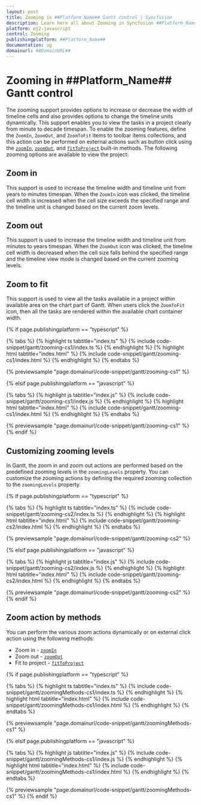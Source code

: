```yaml
---
layout: post
title: Zooming in ##Platform_Name## Gantt control | Syncfusion
description: Learn here all about Zooming in Syncfusion ##Platform_Name## Gantt control of Syncfusion Essential JS 2 and more.
platform: ej2-javascript
control: Zooming 
publishingplatform: ##Platform_Name##
documentation: ug
domainurl: ##DomainURL##
---
```


# Zooming in ##Platform_Name## Gantt control

The zooming support provides options to increase or decrease the width of timeline cells and also provides options to change the timeline units dynamically. This support enables you to view the tasks in a project clearly from minute to decade timespan. To enable the zooming features, define the `ZoomIn`, `ZoomOut`, and `ZoomToFit` items to toolbar items collections, and this action can be performed on external actions such as button click using the [`zoomIn`](../../api/gantt/#zoomin), [`zoomOut`](../../api/gantt/#zoomout), and [`fitToProject`](../../api/gantt/#fittoproject) built-in methods. The following zooming options are available to view the project:

## Zoom in

This support is used to increase the timeline width and timeline unit from years to minutes timespan. When the `ZoomIn` icon was clicked, the timeline cell width is increased when the cell size exceeds the specified range and the timeline unit is changed based on the current zoom levels.

## Zoom out

This support is used to increase the timeline width and timeline unit from minutes to years timespan. When the `ZoomOut` icon was clicked, the timeline cell width is decreased when the cell size falls behind the specified range and the timeline view mode is changed based on the current zooming levels.

## Zoom to fit

This support is used to view all the tasks available in a project within available area on the chart part of Gantt. When users click the `ZoomToFit` icon, then all the tasks are rendered within the available chart container width.

{% if page.publishingplatform == "typescript" %}

 {% tabs %}
{% highlight ts tabtitle="index.ts" %}
{% include code-snippet/gantt/zooming-cs1/index.ts %}
{% endhighlight %}
{% highlight html tabtitle="index.html" %}
{% include code-snippet/gantt/zooming-cs1/index.html %}
{% endhighlight %}
{% endtabs %}
        
{% previewsample "page.domainurl/code-snippet/gantt/zooming-cs1" %}

{% elsif page.publishingplatform == "javascript" %}

{% tabs %}
{% highlight js tabtitle="index.js" %}
{% include code-snippet/gantt/zooming-cs1/index.js %}
{% endhighlight %}
{% highlight html tabtitle="index.html" %}
{% include code-snippet/gantt/zooming-cs1/index.html %}
{% endhighlight %}
{% endtabs %}

{% previewsample "page.domainurl/code-snippet/gantt/zooming-cs1" %}
{% endif %}

## Customizing zooming levels

In Gantt, the zoom in and zoom out actions are performed based on the predefined zooming levels in the `zoomingLevels` property. You can customize the zooming actions by defining the required zooming collection to the `zoomingLevels` property.

{% if page.publishingplatform == "typescript" %}

 {% tabs %}
{% highlight ts tabtitle="index.ts" %}
{% include code-snippet/gantt/zooming-cs2/index.ts %}
{% endhighlight %}
{% highlight html tabtitle="index.html" %}
{% include code-snippet/gantt/zooming-cs2/index.html %}
{% endhighlight %}
{% endtabs %}
        
{% previewsample "page.domainurl/code-snippet/gantt/zooming-cs2" %}

{% elsif page.publishingplatform == "javascript" %}

{% tabs %}
{% highlight js tabtitle="index.js" %}
{% include code-snippet/gantt/zooming-cs2/index.js %}
{% endhighlight %}
{% highlight html tabtitle="index.html" %}
{% include code-snippet/gantt/zooming-cs2/index.html %}
{% endhighlight %}
{% endtabs %}

{% previewsample "page.domainurl/code-snippet/gantt/zooming-cs2" %}
{% endif %}

## Zoom action by methods

You can perform the various zoom actions dynamically or on external click action using the following methods:
* Zoom in - [`zoomIn`](../../api/gantt/#zoomin)
* Zoom out - [`zoomOut`](../../api/gantt/#zoomout)
* Fit to project - [`fitToProject`](../../api/gantt/#fittoproject)

{% if page.publishingplatform == "typescript" %}

{% tabs %}
{% highlight ts tabtitle="index.ts" %}
{% include code-snippet/gantt/zoomingMethods-cs1/index.ts %}
{% endhighlight %}
{% highlight html tabtitle="index.html" %}
{% include code-snippet/gantt/zoomingMethods-cs1/index.html %}
{% endhighlight %}
{% endtabs %}
        
{% previewsample "page.domainurl/code-snippet/gantt/zoomingMethods-cs1" %}

{% elsif page.publishingplatform == "javascript" %}

{% tabs %}
{% highlight js tabtitle="index.js" %}
{% include code-snippet/gantt/zoomingMethods-cs1/index.js %}
{% endhighlight %}
{% highlight html tabtitle="index.html" %}
{% include code-snippet/gantt/zoomingMethods-cs1/index.html %}
{% endhighlight %}
{% endtabs %}

{% previewsample "page.domainurl/code-snippet/gantt/zoomingMethods-cs1" %}
{% endif %}